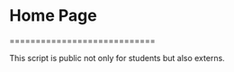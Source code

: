 # Home Page
============================

This script is public not only for students but also externs.
